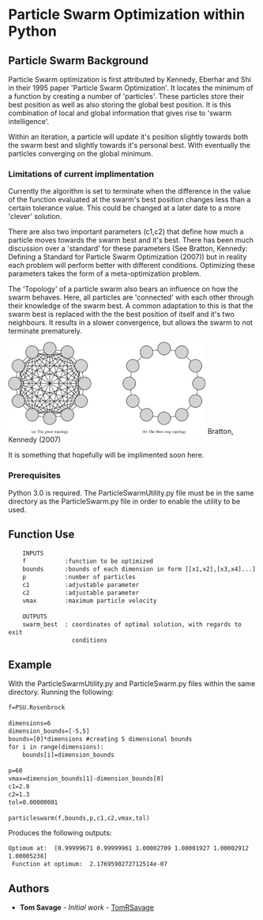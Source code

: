 # Particle Swarm Optimization within Python

## Particle Swarm Background
Particle Swarm optimization is first attributed by Kennedy, Eberhar and Shi in their 1995 paper 'Particle Swarm Optimization'. It locates the minimum of a function by creating a number of 'particles'. These particles store their best position as well as also storing the global best position. 
It is this combination of local and global information that gives rise to 'swarm intelligence'.

Within an iteration, a particle will update it's position slightly towards both the swarm best and slightly towards it's personal best. With eventually the particles converging on the global minimum.

### Limitations of current implimentation

Currently the algorithm is set to terminate when the difference in the value of the function evaluated at the swarm's best position changes less than a certain tolerance value. 
This could be changed at a later date to a more 'clever' solution. 

There are also two important parameters (c1,c2) that define how much a particle moves towards the swarm best and it's best. 
There has been much discussion over a 'standard' for these parameters (See Bratton, Kennedy: Defining a Standard for Particle Swarm Optimization (2007)) but in reality each problem will perform better with different conditions. 
Optimizing these parameters takes the form of a meta-optimization problem.

The 'Topology' of a particle swarm also bears an influence on how the swarm behaves. Here, all particles are 'connected' with each other through their knowledge of the swarm best. A common adaptation to this is that the swarm best is replaced with the the best position of itself and it's two neighbours. It results in a slower convergence, but allows the swarm to not terminate prematurely. 

 <img src="https://github.com/TomRSavage/ParticleSwarm/blob/master/PSOtopology.png" width="400"> Bratton, Kennedy (2007)

It is something that hopefully will be implimented soon here.

### Prerequisites

Python 3.0 is required. The ParticleSwarmUtility.py file must be in the same directory as the ParticleSwarm.py file in order to enable the utility to be used.

## Function Use
``` 
    INPUTS
    f           :function to be optimized
    bounds      :bounds of each dimension in form [[x1,x2],[x3,x4]...]
    p           :number of particles
    c1          :adjustable parameter
    c2          :adjustable parameter
    vmax        :maximum particle velocity
    
    OUTPUTS
    swarm_best  : coordinates of optimal solution, with regards to exit
                  conditions
```

## Example

With the ParticleSwarmUtility.py and ParticleSwarm.py files within the same directory.
Running the following:
```
f=PSU.Rosenbrock

dimensions=6
dimension_bounds=[-5,5]
bounds=[0]*dimensions #creating 5 dimensional bounds
for i in range(dimensions):
    bounds[i]=dimension_bounds
    
p=60
vmax=dimension_bounds[1]-dimension_bounds[0] 
c1=2.8
c2=1.3
tol=0.00000001

particleswarm(f,bounds,p,c1,c2,vmax,tol)  

```
Produces the following outputs:
```
Optimum at:  [0.99999671 0.99999961 1.00002709 1.00001927 1.00002912 1.00005238]
 Function at optimum:  2.1769590272712514e-07

```

## Authors

* **Tom Savage** - *Initial work* - [TomRSavage](https://github.com/TomRSavage)

